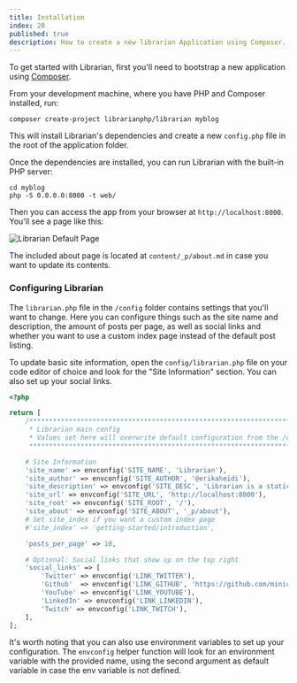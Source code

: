 ```yaml
---
title: Installation
index: 20
published: true
description: How to create a new librarian Application using Composer.
---
```


To get started with Librarian, first you'll need to bootstrap a new application using [Composer](https://getcomposer.org).

From your development machine, where you have PHP and Composer installed, run:

```command
composer create-project librarianphp/librarian myblog
```
This will install Librarian's dependencies and create a new `config.php` file in the root of the application folder.

Once the dependencies are installed, you can run Librarian with the built-in PHP server:

```command
cd myblog
php -S 0.0.0.0:8000 -t web/
```

Then you can access the app from your browser at `http://localhost:8000`. You'll see a page like this:

![Librarian Default Page](/img/librarian_default_page.png)

The included about page is located at `content/_p/about.md` in case you want to update its contents.

### Configuring Librarian

The `librarian.php` file in the `/config` folder contains settings that you'll want to change. Here you can configure things such as the site name and description, the amount of posts per page, as well as social links and whether you want to use a custom index page instead of the default post listing.

To update basic site information, open the `config/librarian.php` file on your code editor of choice and look for the "Site Information" section. You can also set up your social links.

```php
<?php

return [
    /****************************************************************************************
     * Librarian main config
     * Values set here will overwrite default configuration from the /config dir.
     *****************************************************************************************/

    # Site Information
    'site_name' => envconfig('SITE_NAME', 'Librarian'),
    'site_author' => envconfig('SITE_AUTHOR', '@erikaheidi'),
    'site_description' => envconfig('SITE_DESC', 'Librarian is a static site generator inspired by Hugo and built in PHP.'),
    'site_url' => envconfig('SITE_URL', 'http://localhost:8000'),
    'site_root' => envconfig('SITE_ROOT', '/'),
    'site_about' => envconfig('SITE_ABOUT', '_p/about'),
    # Set site_index if you want a custom index page
    #'site_index' => 'getting-started/introduction',

    'posts_per_page' => 10,

    # Optional: Social links that show up on the top right
    'social_links' => [
        'Twitter' => envconfig('LINK_TWITTER'),
        'Github'  => envconfig('LINK_GITHUB', 'https://github.com/minicli/librarian'),
        'YouTube' => envconfig('LINK_YOUTUBE'),
        'LinkedIn' => envconfig('LINK_LINKEDIN'),
        'Twitch' => envconfig('LINK_TWITCH'),
    ],
];

```

It's worth noting that you can also use environment variables to set up your configuration. The `envconfig` helper function will look for an environment variable with the provided name, using the second argument as default variable in case the env variable is not defined.
